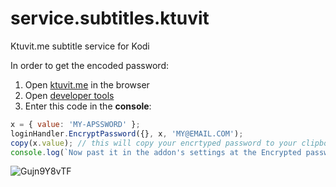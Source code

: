 service.subtitles.ktuvit
==================

Ktuvit.me subtitle service for Kodi

In order to get the encoded password:

1. Open [ktuvit.me](https://www.ktuvit.me) in the browser
2. Open [developer tools](https://developers.google.com/web/tools/chrome-devtools/open)
3. Enter this code in the **console**: 
```javascript
x = { value: 'MY-APSSWORD' };
loginHandler.EncryptPassword({}, x, 'MY@EMAIL.COM');
copy(x.value); // this will copy your encrtyped password to your clipboard
console.log(`Now past it in the addon's settings at the Encrypted password field`)
``` 
![Gujn9Y8vTF](https://user-images.githubusercontent.com/9304194/94992868-897f0100-0595-11eb-8694-0272ae2f19b9.gif)

